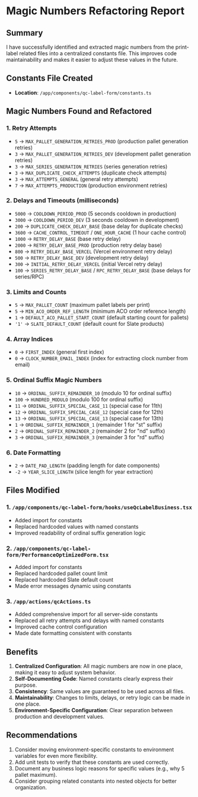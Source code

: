 # Magic Numbers Refactoring Report

## Summary
I have successfully identified and extracted magic numbers from the print-label related files into a centralized constants file. This improves code maintainability and makes it easier to adjust these values in the future.

## Constants File Created
- **Location**: `/app/components/qc-label-form/constants.ts`

## Magic Numbers Found and Refactored

### 1. **Retry Attempts**
- `5` → `MAX_PALLET_GENERATION_RETRIES_PROD` (production pallet generation retries)
- `3` → `MAX_PALLET_GENERATION_RETRIES_DEV` (development pallet generation retries)
- `3` → `MAX_SERIES_GENERATION_RETRIES` (series generation retries)
- `3` → `MAX_DUPLICATE_CHECK_ATTEMPTS` (duplicate check attempts)
- `3` → `MAX_ATTEMPTS_GENERAL` (general retry attempts)
- `7` → `MAX_ATTEMPTS_PRODUCTION` (production environment retries)

### 2. **Delays and Timeouts (milliseconds)**
- `5000` → `COOLDOWN_PERIOD_PROD` (5 seconds cooldown in production)
- `3000` → `COOLDOWN_PERIOD_DEV` (3 seconds cooldown in development)
- `200` → `DUPLICATE_CHECK_DELAY_BASE` (base delay for duplicate checks)
- `3600` → `CACHE_CONTROL_TIMEOUT` / `ONE_HOUR_CACHE` (1 hour cache control)
- `1000` → `RETRY_DELAY_BASE` (base retry delay)
- `2000` → `RETRY_DELAY_BASE_PROD` (production retry delay base)
- `800` → `RETRY_DELAY_BASE_VERCEL` (Vercel environment retry delay)
- `500` → `RETRY_DELAY_BASE_DEV` (development retry delay)
- `300` → `INITIAL_RETRY_DELAY_VERCEL` (initial Vercel retry delay)
- `100` → `SERIES_RETRY_DELAY_BASE` / `RPC_RETRY_DELAY_BASE` (base delays for series/RPC)

### 3. **Limits and Counts**
- `5` → `MAX_PALLET_COUNT` (maximum pallet labels per print)
- `5` → `MIN_ACO_ORDER_REF_LENGTH` (minimum ACO order reference length)
- `1` → `DEFAULT_ACO_PALLET_START_COUNT` (default starting count for pallets)
- `'1'` → `SLATE_DEFAULT_COUNT` (default count for Slate products)

### 4. **Array Indices**
- `0` → `FIRST_INDEX` (general first index)
- `0` → `CLOCK_NUMBER_EMAIL_INDEX` (index for extracting clock number from email)

### 5. **Ordinal Suffix Magic Numbers**
- `10` → `ORDINAL_SUFFIX_REMAINDER_10` (modulo 10 for ordinal suffix)
- `100` → `HUNDRED_MODULO` (modulo 100 for ordinal suffix)
- `11` → `ORDINAL_SUFFIX_SPECIAL_CASE_11` (special case for 11th)
- `12` → `ORDINAL_SUFFIX_SPECIAL_CASE_12` (special case for 12th)
- `13` → `ORDINAL_SUFFIX_SPECIAL_CASE_13` (special case for 13th)
- `1` → `ORDINAL_SUFFIX_REMAINDER_1` (remainder 1 for "st" suffix)
- `2` → `ORDINAL_SUFFIX_REMAINDER_2` (remainder 2 for "nd" suffix)
- `3` → `ORDINAL_SUFFIX_REMAINDER_3` (remainder 3 for "rd" suffix)

### 6. **Date Formatting**
- `2` → `DATE_PAD_LENGTH` (padding length for date components)
- `-2` → `YEAR_SLICE_LENGTH` (slice length for year extraction)

## Files Modified

### 1. `/app/components/qc-label-form/hooks/useQcLabelBusiness.tsx`
- Added import for constants
- Replaced hardcoded values with named constants
- Improved readability of ordinal suffix generation logic

### 2. `/app/components/qc-label-form/PerformanceOptimizedForm.tsx`
- Added import for constants
- Replaced hardcoded pallet count limit
- Replaced hardcoded Slate default count
- Made error messages dynamic using constants

### 3. `/app/actions/qcActions.ts`
- Added comprehensive import for all server-side constants
- Replaced all retry attempts and delays with named constants
- Improved cache control configuration
- Made date formatting consistent with constants

## Benefits

1. **Centralized Configuration**: All magic numbers are now in one place, making it easy to adjust system behavior.
2. **Self-Documenting Code**: Named constants clearly express their purpose.
3. **Consistency**: Same values are guaranteed to be used across all files.
4. **Maintainability**: Changes to limits, delays, or retry logic can be made in one place.
5. **Environment-Specific Configuration**: Clear separation between production and development values.

## Recommendations

1. Consider moving environment-specific constants to environment variables for even more flexibility.
2. Add unit tests to verify that these constants are used correctly.
3. Document any business logic reasons for specific values (e.g., why 5 pallet maximum).
4. Consider grouping related constants into nested objects for better organization.